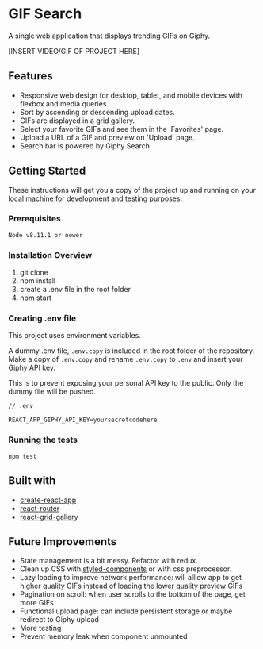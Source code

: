 # GIF Search

A single web application that displays trending GIFs on Giphy.

[INSERT VIDEO/GIF OF PROJECT HERE]

## Features

* Responsive web design for desktop, tablet, and mobile devices with flexbox and media queries.
* Sort by ascending or descending upload dates.
* GIFs are displayed in a grid gallery.
* Select your favorite GIFs and see them in the 'Favorites' page. 
* Upload a URL of a GIF and preview on 'Upload' page.
* Search bar is powered by Giphy Search.


## Getting Started
These instructions will get you a copy of the project up and running on your local machine for development and testing purposes.

### Prerequisites

```
Node v8.11.1 or newer
```

### Installation Overview

1. git clone
1. npm install
1. create a .env file in the root folder
1. npm start


### Creating .env file

This project uses environment variables. 

A dummy .env file, `.env.copy` is included in the root folder of the repository. Make a copy of `.env.copy` and rename `.env.copy` to `.env` and insert your Giphy API key. 

This is to prevent exposing your personal API key to the public. Only the dummy file will be pushed. 

```
// .env

REACT_APP_GIPHY_API_KEY=yoursecretcodehere
```

### Running the tests

```
npm test
```

## Built with

* [create-react-app](https://github.com/facebook/create-react-app)
* [react-router](https://reacttraining.com/react-router/)
* [react-grid-gallery](https://benhowell.github.io/react-grid-gallery/)


## Future Improvements

* State management is a bit messy. Refactor with redux.
* Clean up CSS with [styled-components](https://www.styled-components.com/) or with css preprocessor.
* Lazy loading to improve network performance: will alllow app to get higher quality GIFs instead of loading the lower quality preview GIFs
* Pagination on scroll: when user scrolls to the bottom of the page, get more GIFs
* Functional upload page: can include persistent storage or maybe redirect to Giphy upload
* More testing
* Prevent memory leak when component unmounted